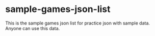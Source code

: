 # sample-games-json-list
This is the sample games json list for practice json with sample data. Anyone can use this data.
